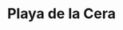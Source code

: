 ---
title: "Playa de la Cera"
description: Une petite plage intimiste très sympa, sans trop de vent qui se trouve à côté de la plage de Papagayo. Attention aux vagues qui peuvent mouiller les affaires ! L’accès est un peu long sur une route de terre mais c’est à faire !
lat: 28.844730292805973
lon: -13.788753747940065
address: 35580 Yaiza, Las Palmas de Grande Canarie, Espagne
website: 
tags: "plage"
image: images/playa-de-la-cera.jpg
---